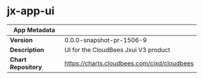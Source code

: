 # jx-app-ui

|App Metadata||
|---|---|
| **Version** | 0.0.0-snapshot-pr-1506-9 |
| **Description** | UI for the CloudBees Jxui V3 product |
| **Chart Repository** | https://charts.cloudbees.com/cjxd/cloudbees |
